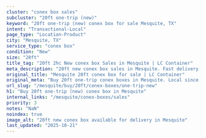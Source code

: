 ```yaml
---
cluster: "conex box sales"
subcluster: "20ft one-trip (new)"
keyword: "20ft one-trip (new) conex box for sale Mesquite, TX"
intent: "Transactional-Local"
page_type: "Location-Product"
city: "Mesquite, TX"
service_type: "conex box"
condition: "New"
size: "20ft"
title_tag: "20ft 2hc New conex box Sales in Mesquite | LC Container"
meta_description: "20ft new conex box sales in Mesquite. Fast delivery, competitive pricing. Serving conex boxes area. Quote ID: KRX. Call (214) 524-4168 for your free quote today."
original_title: "Mesquite 20ft conex box for sale | LC Container"
original_meta: "Buy 20ft one-trip conex boxes in Mesquite. Local since 2003. New & used inventory. Fast delivery. Get your free quote — call (214) 524-4168 today."
url_slug: "/mesquite/buy/20ft/conex-boxes/one-trip-new"
h1: "Buy 20ft one-trip (new) conex box in Mesquite"
internal_links: "/mesquite/conex-boxes/sales"
priority: 3
notes: "NaN"
noindex: true
image_alt: "20ft new conex box available for delivery in Mesquite"
last_updated: "2025-10-21"
---
```


<!-- TODO: Add unique city/inventory copy, images, and internal links here. -->
